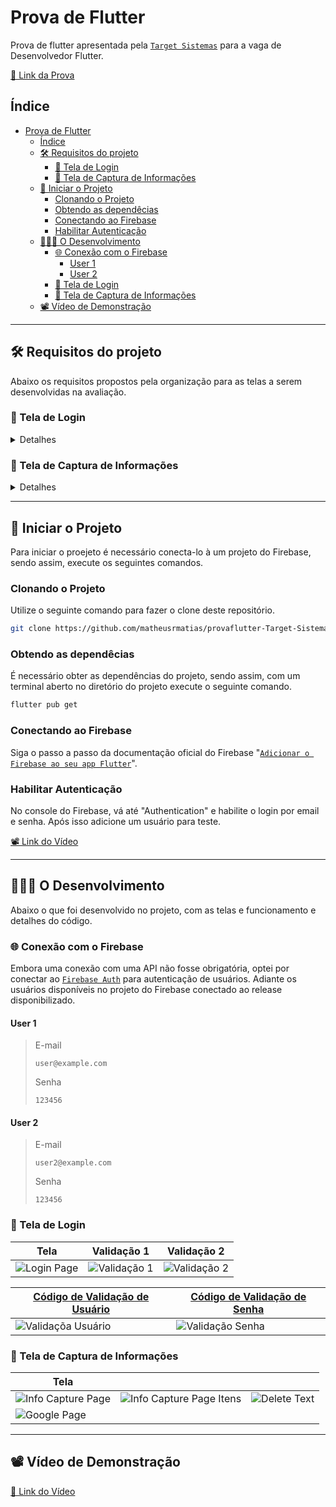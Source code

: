 # Prova de Flutter
Prova de flutter apresentada pela [`Target Sistemas`](https://targetsistemas.com.br/) para a vaga de Desenvolvedor Flutter.

[🔗 Link da Prova](https://communication-assets.gupy.io/production/companies/519/emails/1699534614835/communication-assets-bea12160-7a4f-11ee-bc34-0fe607fe7114/prova_flutter.pdf)
## Índice

- [Prova de Flutter](#prova-de-flutter)
  - [Índice](#índice)
  - [🛠️ Requisitos do projeto](#️-requisitos-do-projeto)
    - [📱 Tela de Login](#-tela-de-login)
    - [📱 Tela de Captura de Informações](#-tela-de-captura-de-informações)
  - [🏁 Iniciar o Projeto](#-iniciar-o-projeto)
    - [Clonando o Projeto](#clonando-o-projeto)
    - [Obtendo as dependêcias](#obtendo-as-dependêcias)
    - [Conectando ao Firebase](#conectando-ao-firebase)
    - [Habilitar Autenticação](#habilitar-autenticação)
  - [🧑🏻‍💻 O Desenvolvimento](#-o-desenvolvimento)
    - [🌐 Conexão com o Firebase](#-conexão-com-o-firebase)
      - [User 1](#user-1)
      - [User 2](#user-2)
    - [📱 Tela de Login](#-tela-de-login-1)
    - [📱 Tela de Captura de Informações](#-tela-de-captura-de-informações-1)
  - [📽️ Vídeo de Demonstração](#️-vídeo-de-demonstração)

---
## 🛠️ Requisitos do projeto
Abaixo os requisitos propostos pela organização para as telas a serem desenvolvidas na avaliação.



### 📱 Tela de Login
<details>
    <summary>Detalhes</summary>

    #### Essa tela deve contar:

- [x] Campo de Senha;

- [x] Um campo de texto para representar o Login;

- [x] Um Label descrito "Política de privacidade".

#### O comportamento da tela:
- Verificar e alertar se ambos os campos de Login e senha estão preenchidos.
    - O campo senha não pode ter menos que dois caracteres.
    - O campo senha não pode ter caracteres especiais, sendo apenas possível informar 'a' até 'Z' e '0' até '9'.

- Ambos os campos não podem ultrapassar 20 caracteres.
- Ambos os campos não podem terminar com o caractere de espaço no final.
- Se ambas as informações estiverem preenchidas deve ir para a próxima tela.
- Ao tocar no label "Política de privacidade" uma página web direcionada para o `google.com.br` deve ser aberta. 

#### Exemplo dado:

![Exemplo tela de Login](https://github.com/matheusrmatias/provaflutter-Target-Sistemas/assets/115509118/ce7fc357-5fde-4fd6-ac4f-02d4e16c175d)
</details>


### 📱 Tela de Captura de Informações
<details>
    <summary>Detalhes</summary>
    
   #### Essa tela deve conter:

- [x] Um card principal e central;

- [x] Um campo de texto 

#### O comportamento da tela:
- O foco da digitação deve estar o tempo todo no campo de "Digite seu texto" e não pode ser perdido ao interagir com a tela.
- Ao acionar o "enter" o campo tem que verificar se a informação foi preenchida.
- O Card principal deve receber a informação digitada do campo.
- As informações precisam ser salvas e lidas uƟlizando a biblioteca shared_preferences
- O Icone de excluir deve abrir um pop-up confirmando a ação.
- Obrigatório a utilização do plugin MOBX para a construção da tela. 

#### Exemplo dado:

![Exemplo tela de Captura de Informações](https://github.com/matheusrmatias/provaflutter-Target-Sistemas/assets/115509118/737daae2-7888-4017-a7f3-25227b2f910f)

</details>

---
## 🏁 Iniciar o Projeto
Para iniciar o proejeto é necessário conecta-lo à um projeto do Firebase, sendo assim, execute os seguintes comandos.

### Clonando o Projeto
Utilize o seguinte comando para fazer o clone deste repositório.

```bash
git clone https://github.com/matheusrmatias/provaflutter-Target-Sistemas.git
```

### Obtendo as dependêcias
É necessário obter as dependências do projeto, sendo assim, com um terminal aberto no diretório do projeto execute o seguinte comando.
```bash
flutter pub get
```

### Conectando ao Firebase
Siga o passo a passo da documentação oficial do Firebase "[`Adicionar o Firebase ao seu app Flutter`](https://firebase.google.com/docs/flutter/setup?hl=pt-br&platform=android)".

### Habilitar Autenticação
No console do Firebase, vá até "Authentication" e habilite o login por email e senha. Após isso adicione um usuário para teste.

[📽️ Link do Vídeo](https://github.com/matheusrmatias/provaflutter-Target-Sistemas/assets/115509118/9fdde0b7-1c70-4336-b4ef-90ea2181e5b5)

---
## 🧑🏻‍💻 O Desenvolvimento
Abaixo o que foi desenvolvido no projeto, com as telas e funcionamento e detalhes do código.

### 🌐 Conexão com o Firebase
Embora uma conexão com uma API não fosse obrigatória, optei por conectar ao [`Firebase Auth`]() para autenticação de usuários. Adiante os usuários disponíveis no projeto do Firebase conectado ao release disponibilizado.

#### User 1

>E-mail
>```
> user@example.com
>```
>Senha
>```
> 123456
>```

#### User 2

>E-mail
>```
> user2@example.com
>```
>Senha
>```
> 123456
>```

### 📱 Tela de Login

| Tela                                                                                                                                   | Validação 1                                                                                                                          | Validação 2                                                                                                                          |
| -------------------------------------------------------------------------------------------------------------------------------------- | ------------------------------------------------------------------------------------------------------------------------------------ | ------------------------------------------------------------------------------------------------------------------------------------ |
| ![Login Page](https://github.com/matheusrmatias/provaflutter-Target-Sistemas/assets/115509118/0e017168-1ab3-4c23-b756-5ddd6fd76b5e) | ![Validação 1](https://github.com/matheusrmatias/provaflutter-Target-Sistemas/assets/115509118/16cb9143-65af-4ad5-bbd6-4293030d9ddd) | ![Validação 2](https://github.com/matheusrmatias/provaflutter-Target-Sistemas/assets/115509118/8c245717-d53c-4fc5-acd5-20f4adf70050) |

| [Código de Validação de Usuário](https://github.com/matheusrmatias/provaflutter-Target-Sistemas/blob/main/lib/src/screens/login_page.dart) | [Código de Validação de Senha](https://github.com/matheusrmatias/provaflutter-Target-Sistemas/blob/main/lib/src/screens/login_page.dart) |
| ------------------------------------------------------------------------------------------------------------------------------------------ | ---------------------------------------------------------------------------------------------------------------------------------------- |
| ![Validaçõa Usuário](https://github.com/matheusrmatias/provaflutter-Target-Sistemas/assets/115509118/e4575b7b-a9aa-4c4b-86d7-4ade8a3e360a) | ![Validação Senha](https://github.com/matheusrmatias/provaflutter-Target-Sistemas/assets/115509118/dc3e3527-9686-44e6-b9f1-eeef9f2fb29a) |

### 📱 Tela de Captura de Informações

| Tela | | |
| --- | --- | --- |
| ![Info Capture Page](https://github.com/matheusrmatias/provaflutter-Target-Sistemas/assets/115509118/65e85056-11ad-4c08-91ea-7e2e1333ae63)   | ![Info Capture Page Itens](https://github.com/matheusrmatias/provaflutter-Target-Sistemas/assets/115509118/f0d0b7da-e3c6-44f7-8dd8-0783e3b4c4f2) | ![Delete Text](https://github.com/matheusrmatias/provaflutter-Target-Sistemas/assets/115509118/e95f3e4f-987e-4314-b96c-e3aa402d4617) |
| ![Google Page](https://github.com/matheusrmatias/provaflutter-Target-Sistemas/assets/115509118/d5575d1e-cef0-4a5f-b390-064fedd1f027) | |   |

---

## 📽️ Vídeo de Demonstração
[🔗 Link do Vídeo](https://github.com/matheusrmatias/provaflutter-Target-Sistemas/assets/115509118/093107c1-86e4-4ec4-a05f-c7a4ecf5801f)
